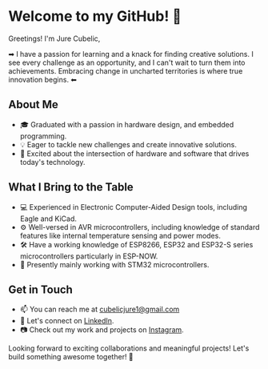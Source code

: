 # Welcome to my GitHub! 👋

Greetings! I'm Jure Cubelic,


➡ I have a passion for learning and a knack for finding creative solutions. I see every challenge as an opportunity, and I can't wait to turn them into achievements. Embracing change in uncharted territories is where true innovation begins. ⬅

## About Me

- 🎓 Graduated with a passion in hardware design, and embedded programming.
- 💡 Eager to tackle new challenges and create innovative solutions.
- 🚀 Excited about the intersection of hardware and software that drives today's technology.


## What I Bring to the Table

- 💻 Experienced in Electronic Computer-Aided Design tools, including Eagle and KiCad.
- ⚙️ Well-versed in AVR microcontrollers, including knowledge of standard features like internal temperature sensing and power modes.
- 🛠 Have a working knowledge of ESP8266, ESP32 and ESP32-S series microcontrollers particularly in ESP-NOW.
- 🤖 Presently mainly working with STM32 microcontrollers.


## Get in Touch

- 📫 You can reach me at cubelicjure1@gmail.com
- 💼 Let's connect on [LinkedIn](https://www.linkedin.com/in/jure-cubelic-a3a880282).
- 📷 Check out my work and projects on [Instagram](https://www.instagram.com/cubeli27).

Looking forward to exciting collaborations and meaningful projects! Let's build something awesome together! 🚀

<img src="https://komarev.com/ghpvc/?username=cubeli27&style=flat-square&color=blue" alt=""/>
